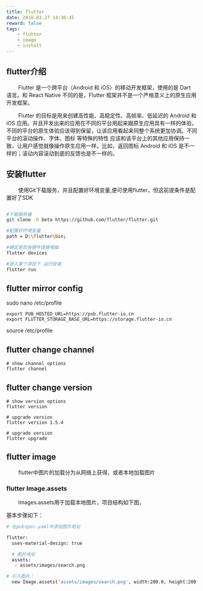 ```yaml
---
title: flutter
date: 2018.03.27 14:36:45
reward: false
tags:
    - flutter
    - image
    - install
---
```


## flutter介绍

&nbsp;&nbsp;&nbsp;&nbsp;&nbsp;&nbsp;&nbsp;&nbsp;Flutter 是一个跨平台（Android 和 iOS）的移动开发框架，使用的是 Dart 语言。和 React Native 不同的是，Flutter 框架并不是一个严格意义上的原生应用开发框架。

&nbsp;&nbsp;&nbsp;&nbsp;&nbsp;&nbsp;&nbsp;&nbsp;Flutter 的目标是用来创建高性能、高稳定性、高帧率、低延迟的 Android 和 iOS 应用。并且开发出来的应用在不同的平台用起来跟原生应用具有一样的体验。不同的平台的原生体验应该得到保留，让该应用看起来同整个系统更加协调。不同平台的滚动操作、字体、图标 等特殊的特性 应该和该平台上的其他应用保持一致，让用户感觉就像操作原生应用一样。比如，返回图标 Android 和 iOS 是不一样的；滚动内容滚动到底的反馈也是不一样的。

## 安装flutter

&nbsp;&nbsp;&nbsp;&nbsp;&nbsp;&nbsp;&nbsp;&nbsp;使用Git下载服务，并且配置好环境变量,便可使用flutter，但这前提条件是配置好了SDK

``` bash

#下载服务器
git clone -b beta https://github.com/flutter/flutter.git

#配置好环境变量
path = D:\flutter\bin;

#确定是否有硬件连接电脑
flutter devices

#进入某个项目下 运行安装
flutter run

```

## flutter mirror config

sudo nano /etc/profile
```
export PUB_HOSTED_URL=https://pub.flutter-io.cn
export FLUTTER_STORAGE_BASE_URL=https://storage.flutter-io.cn
```
source /etc/profile

## flutter change channel

```
# show channel options 
flutter channel
```

## flutter change version

```
# show version options
flutter version

# upgrade version 
flutter version 1.5.4

# upgrade version
flutter upgrade

```

## flutter image

&nbsp;&nbsp;&nbsp;&nbsp;&nbsp;&nbsp;&nbsp;&nbsp;flutter中图片的加载分为从网络上获得，或者本地加载图片

### flutter Image.assets

&nbsp;&nbsp;&nbsp;&nbsp;&nbsp;&nbsp;&nbsp;&nbsp;Images.assets用于加载本地图片，项目结构如下图，

基本步骤如下：

``` bash
# 在pubspec.yaml中添加图片地址

flutter:
  uses-material-design: true

  # 图片地址
  assets:
   - assets/images/search.png

# 引入图片：
  new Image.assets('assets/images/search.png', width:200.0, height:200.0)
```